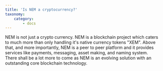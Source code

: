 ```yaml
---
title: 'Is NEM a cryptocurrency?'
taxonomy:
    category:
        - docs
---
```


NEM is not just a crypto currency. NEM is a blockchain project which caters to much more than only handling it's native currency tokens "XEM". Above that, and more importantly, NEM is a peer to peer platform and it provides services like payments, messaging, asset making, and naming system. There shall be a lot more to come as NEM is an evolving solution with an outstanding core blockchain technology.